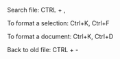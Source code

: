 
Search file:                                           CTRL + ,

To format a selection:                          Ctrl+K, Ctrl+F

To format a document:                        Ctrl+K, Ctrl+D

Back to old file:                                    CTRL + -

